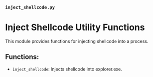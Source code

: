 ### `inject_shellcode.py`
# Inject Shellcode Utility Functions

This module provides functions for injecting shellcode into a process.

## Functions:
* `inject_shellcode`: Injects shellcode into explorer.exe.